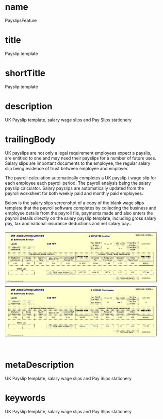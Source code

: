 # name
PayslipsFeature

# title
Payslip template

# shortTitle
Payslip template

# description
<p>
        <span>UK Payslip template, salary wage slips and Pay Slips stationery</span>
    </p>

# trailingBody
<p>UK payslips are not only a legal requirement employees expect a payslip, are entitled to one and may need their payslips for a number of future uses. Salary slips are important documents to the employee, the regular salary slip being evidence of trust between employee and employer.</p>
<p>The payroll calculation automatically completes a UK payslip / wage slip for each employee each payroll period. The payroll analysis being the salary payslip calculator. Salary payslips are automatically updated from the payroll worksheet for both weekly paid and monthly paid employees.</p>
<p>Below is the salary slips screenshot of a copy of the blank wage slips template that the payroll software completes by collecting the business and employee details from the payroll file, payments made and also enters the payroll details directly on the salary payslip template, including gross salary pay, tax and national insurance deductions and net salary pay..</p>
<p>
    <span><img alt='Payroll - Payslips.png' src='assets/Payroll%20-%20Payslips.png'/></span>
</p>
<p>&nbsp;</p>


# metaDescription
<p>
        <span>UK Payslip template, salary wage slips and Pay Slips stationery</span>
    </p>

# keywords
<p>
        <span>UK Payslip template, salary wage slips and Pay Slips stationery</span>
    </p>
